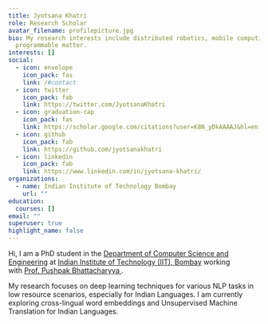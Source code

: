 ```yaml
---
title: Jyotsana Khatri
role: Research Scholar
avatar_filename: profilepicture.jpg
bio: My research interests include distributed robotics, mobile computing and
  programmable matter.
interests: []
social:
  - icon: envelope
    icon_pack: fas
    link: /#contact
  - icon: twitter
    icon_pack: fab
    link: https://twitter.com/JyotsanaKhatri
  - icon: graduation-cap
    icon_pack: fas
    link: https://scholar.google.com/citations?user=K8N_yDkAAAAJ&hl=en
  - icon: github
    icon_pack: fab
    link: https://github.com/jyotsanakhatri
  - icon: linkedin
    icon_pack: fab
    link: https://www.linkedin.com/in/jyotsana-khatri/
organizations:
  - name: Indian Institute of Technology Bombay
    url: ""
education:
  courses: []
email: ""
superuser: true
highlight_name: false
---
```

Hi, I am a PhD student in the [Department of Computer Science and Engineering](https://www.cse.iitb.ac.in/~jyotsanak/www.cse.iitb.ac.in) at [Indian Institute of Technology (IIT), Bombay](https://www.cse.iitb.ac.in/~jyotsanak/www.iitb.ac.in) working with [Prof. Pushpak Bhattacharyya ](https://www.cse.iitb.ac.in/~jyotsanak/www.cse.iitb.ac.in/~pb).

My research focuses on deep learning techniques for various NLP tasks in low resource scenarios, especially for Indian Languages. I am currently exploring cross-lingual word embeddings and Unsupervised Machine Translation for Indian Languages.